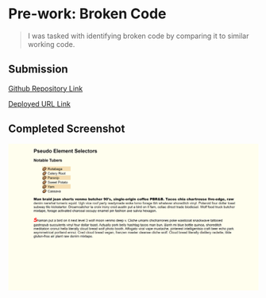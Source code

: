 # Pre-work: Broken Code

>I was tasked with identifying broken code by comparing it to similar working code.

## Submission

[Github Repository Link](https://github.com/Seifenan/p4-practice-pseudo-classes) 

[Deployed URL Link](https://seifenan.github.io/p4-practice-pseudo-classes/) 

## Completed Screenshot

<img src="assets\images\Screenshot.png">